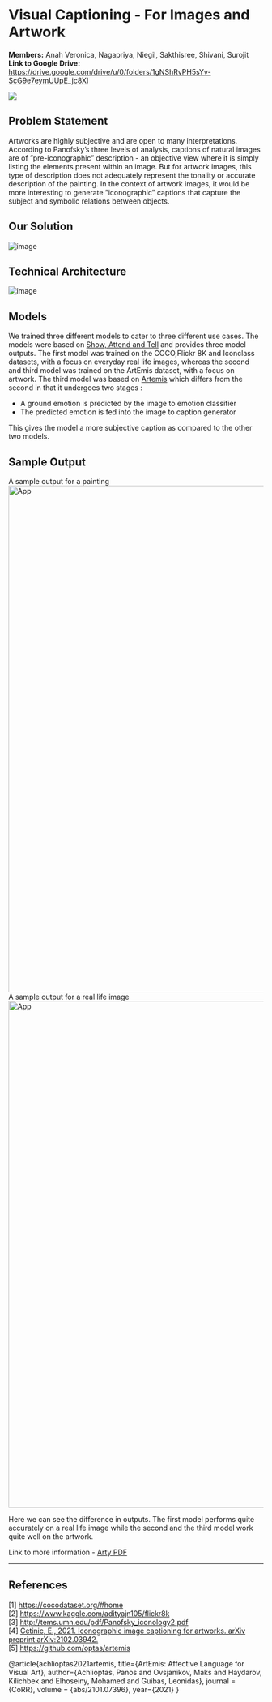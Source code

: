 # Visual Captioning - For Images and Artwork
**Members:** Anah Veronica, Nagapriya, Niegil, Sakthisree, Shivani, Surojit <br>
**Link to Google Drive:** https://drive.google.com/drive/u/0/folders/1gNShRvPH5sYv-ScG9e7eymUUpE_jc8Xl

![](https://64.media.tumblr.com/9b9da05e29b370faab64da19badca472/tumblr_mud1hsUDcu1rb40pco4_500.gifv)

## Problem Statement

Artworks are highly subjective and are open to many interpretations. According to Panofsky’s three levels of analysis, captions of natural images are of ”pre-iconographic” description - an objective view where it is simply listing the elements present within an image. But for artwork images, this type of description does not adequately represent the tonality or accurate description of the painting. In the context of artwork images, it would be more interesting to generate ”iconographic” captions that capture the subject and symbolic relations between objects.

## Our Solution
![image](https://user-images.githubusercontent.com/22959465/140273132-668ae628-4a91-4408-8dcf-a1474ee8f21d.png)

## Technical Architecture
![image](https://user-images.githubusercontent.com/22959465/140273186-8e8f10c1-20ce-4d3e-b1dc-84471a4b4afb.png)

## Models
We trained three different models to cater to three different use cases. The models were based on [Show, Attend and Tell](https://arxiv.org/abs/1502.03044) and provides three model outputs. The first model was trained on the COCO,Flickr 8K and Iconclass datasets, with a focus on everyday real life images, whereas the second and third model was trained on the ArtEmis dataset, with a focus on artwork. The third model was based on [Artemis](https://arxiv.org/abs/2101.07396) which differs from the second in that it undergoes two stages :
- A ground emotion is predicted by the image to emotion classifier  
- The predicted emotion is fed into the image to caption generator

This gives the model a more subjective caption as compared to the other two models. 

## Sample Output
A sample output for a painting
<img src="arty_painting.gif" alt="App" width="1000"/>
A sample output for a real life image
<img src="arty.gif" alt="App" width="1000"/>

Here we can see the difference in outputs. The first model performs quite accurately on a real life image while the second and the third model work quite well on the artwork.

Link to more information - [Arty PDF](https://drive.google.com/file/d/12iQr0c6j_cdHER66uLtFuh2ztAHyjzn1/view?usp=sharing)


--------------------------------------------------------------------------------------------------------

## References
[1] https://cocodataset.org/#home <br>
[2] https://www.kaggle.com/adityajn105/flickr8k <br>
[3] http://tems.umn.edu/pdf/Panofsky_iconology2.pdf <br>
[4] [Cetinic, E., 2021. Iconographic image captioning for artworks. arXiv preprint arXiv:2102.03942.](https://arxiv.org/abs/2102.03942) <br>
[5] https://github.com/optas/artemis

@article{achlioptas2021artemis,
    title={ArtEmis: Affective Language for Visual Art},
    author={Achlioptas, Panos and Ovsjanikov, Maks and Haydarov, Kilichbek and
            Elhoseiny, Mohamed and Guibas, Leonidas},
    journal = {CoRR},
    volume = {abs/2101.07396},
    year={2021}
}

